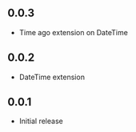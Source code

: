 ## 0.0.3

* Time ago extension on DateTime

## 0.0.2

* DateTime extension

## 0.0.1

* Initial release
